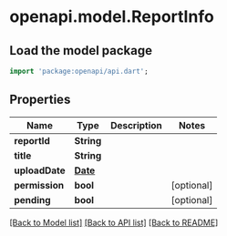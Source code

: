 # openapi.model.ReportInfo

## Load the model package
```dart
import 'package:openapi/api.dart';
```

## Properties
Name | Type | Description | Notes
------------ | ------------- | ------------- | -------------
**reportId** | **String** |  | 
**title** | **String** |  | 
**uploadDate** | [**Date**](Date.md) |  | 
**permission** | **bool** |  | [optional] 
**pending** | **bool** |  | [optional] 

[[Back to Model list]](../README.md#documentation-for-models) [[Back to API list]](../README.md#documentation-for-api-endpoints) [[Back to README]](../README.md)


